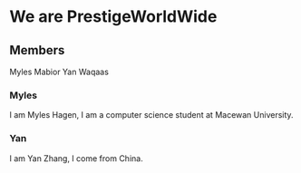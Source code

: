 # We are PrestigeWorldWide

## Members

Myles
Mabior
Yan
Waqaas

### Myles
I am Myles Hagen, I am a computer science student at Macewan University.

### Yan
I am Yan Zhang, I come from China.